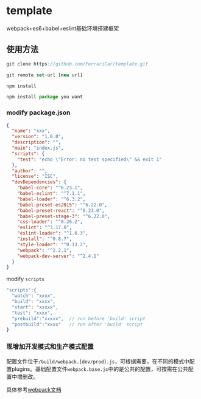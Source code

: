 # template
webpack+es6+babel+eslint基础环境搭建框架

## 使用方法
```JavaScript
git clone https://github.com/FerrariCar/template.git

git remote set-url [new url]

npm install

npm install package you want
```

### modify package.json
```Json
{
  "name": "xxx",
  "version": "1.0.0",
  "description": "",
  "main": "index.js",
  "scripts": {
    "test": "echo \"Error: no test specified\" && exit 1"
  },
  "author": "",
  "license": "ISC",
  "devDependencies": {
    "babel-core": "^6.23.1",
    "babel-eslint": "^7.1.1",
    "babel-loader": "^6.3.2",
    "babel-preset-es2015": "^6.22.0",
    "babel-preset-react": "^6.23.0",
    "babel-preset-stage-3": "^6.22.0",
    "css-loader": "^0.26.2",
    "eslint": "^3.17.0",
    "eslint-loader": "^1.6.3",
    "install": "^0.8.7",
    "style-loader": "^0.13.2",
    "webpack": "^2.2.1",
    "webpack-dev-server": "^2.4.1"
  }
}
```
modify `scripts` 
```JavaScript
"scripts":{
  "watch": "xxxx",
  "build": "xxxx",
  "start": "xxxxx",
  "test": "xxxx",
  "prebuild":"xxxxx",  // run before 'build' script
  "postbuild":"xxxx"   // run after 'build' script
}
```

### 现增加开发模式和生产模式配置

配置文件位于```/build/webpack.[dev/prod].js```，可根据需要，在不同的模式中配置plugins。基础配置文件```webpack.base.js```中的是公共的配置，可按需在公共配置中增删改。

具体参考[webpack文档](https://doc.webpack-china.org/guides/)


